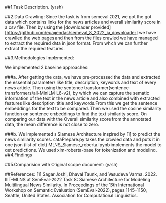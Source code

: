 ##1.Task Description.
(yash)

##2.Data Crawling:
Since the task is from semeval 2021, we got the got data which contains links for the news articles and overall similarity score in a csv file. Then by using the [downloader provided][https://github.com/euagendas/semeval_8_2022_ia_downloader] we have crawlled the web pages and then from the files crawled we have managed to extract the required data in json format. From which we can further extract the required features.  

##3.Methodologies Implemented:

We implemented 2 baseline approaches:

###a.  After getting the data, we have pre-processed the data and extracted the essential parameters like title, description, keywords and text of every news article. Then using the sentence transformer(sentence-transformers/all-MiniLM-L6-v2), by which we can capture the sematic information of the text in the news article and also combined with extracted features like description, title and keywords.From this we get the sentence embeddings for the text to be compared. Then we used the cosine similarity function on sentence embeddings to find the text similarity score.
    On comparing our data with the Overall similarity score from the annotated data, the mean difference is not close to zero.    


###b. We implemented a Siamese Architecture inspired by [1] to predict the news similarity scores.
    dataPrepare.py takes the crawled data and puts it in one json (list of dict)
    MLNS_Siamese_roberta.ipynb implements the model to get predictions.
        We used xlm-roberta-base for tokenization and modeling.
##4.Findings       


##5.Comparision with Original scope document:
(yash)

##References:
[1] Sagar Joshi, Dhaval Taunk, and Vasudeva Varma. 2022. IIIT-MLNS at SemEval-2022 Task 8: Siamese Architecture for Modeling Multilingual News Similarity. In Proceedings of the 16th International Workshop on Semantic Evaluation (SemEval-2022), pages 1145–1150, Seattle, United States. Association for Computational Linguistics.
